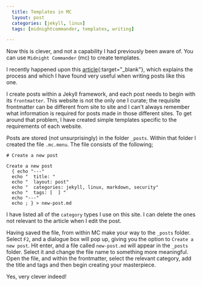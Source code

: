 ```yaml
---
  title: Templates in MC
  layout: post
  categories: [jekyll, linux]
  tags: [midnightcommander, templates, writing]

---
```


Now this is clever, and not a capability I had previously been aware of. You can use `Midnight Commander` (mc) to create templates.

<!--more-->

I recently happened upon this 
[article](http://www.linuxcommand.org/lc3_adv_mc.php){:target="_blank"}, which explains the 
process and which I have found very useful when writing posts like this one. 

I create posts within a Jekyll framework, and each post needs to begin with its `frontmatter`. 
This website is not the only one I curate; the requisite frontmatter can be different from 
site to site and I can't always remember what information is required for posts made in those 
different sites. To get around that problem, I have created simple templates specific to the 
requirements of each website. 

Posts are stored (not unsurprisingly) in the folder `_posts`. Within that folder I created the file `.mc.menu`. The file consists of the following;

```
# Create a new post

Create a new post
  { echo "---"
  echo "  title: "
  echo "  layout: post"
  echo "  categories: jekyll, linux, markdown, security"
  echo "  tags: [  ] "
  echo "---"
  echo ; } > new-post.md
```

I have listed all of the `category` types I use on this site. I can delete the ones not relevant 
to the article when I edit the post.


Having saved the file, from within MC make your way to the `_posts` folder. Select `F2`, and a 
dialogue box will pop up, giving you the option to `Create a new post`. Hit enter, and a file 
called `new-post.md` will appear in the `_posts` folder. Select it and change the file name to 
something more meaningful. Open the file, and within the frontmatter, select the relevant 
category, add the title and tags and then begin creating your masterpiece. 

Yes, very clever indeed! 
